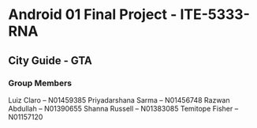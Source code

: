 # Android 01 Final Project - ITE-5333-RNA
## City Guide - GTA
### Group Members
Luiz Claro – N01459385
Priyadarshana Sarma – N01456748
Razwan Abdullah – N01390655
Shanna Russell – N01383085
Temitope Fisher – N01157120

